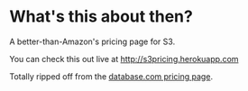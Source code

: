# What's this about then?

A better-than-Amazon's pricing page for S3. 

You can check this out live at http://s3pricing.herokuapp.com

Totally ripped off from the [database.com pricing page](http://www.database.com/en/pricing).